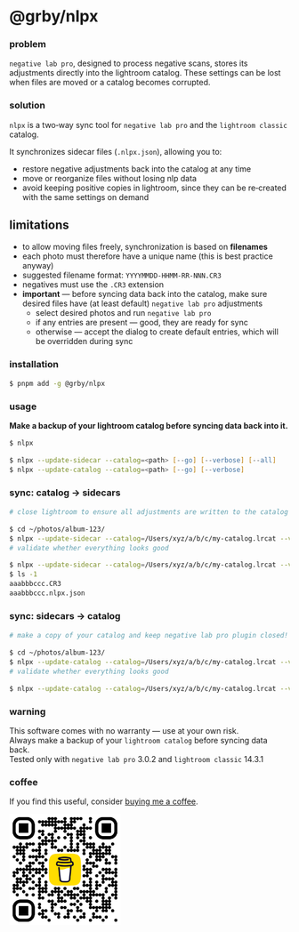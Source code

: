 # @grby/nlpx

### problem

`negative lab pro`, designed to process negative scans, stores its adjustments directly into the lightroom catalog. These settings can be lost when files are moved or a catalog becomes corrupted.

### solution

`nlpx` is a two‑way sync tool for `negative lab pro` and the `lightroom classic` catalog.

It synchronizes sidecar files (`.nlpx.json`), allowing you to:

- restore negative adjustments back into the catalog at any time
- move or reorganize files without losing nlp data
- avoid keeping positive copies in lightroom, since they can be re‑created with the same settings on demand

## limitations

- to allow moving files freely, synchronization is based on **filenames**
- each photo must therefore have a unique name (this is best practice anyway)
- suggested filename format: `YYYYMMDD-HHMM-RR-NNN.CR3`
- negatives must use the `.CR3` extension
- **important** — before syncing data back into the catalog, make sure desired files have (at least default) `negative lab pro` adjustments
  - select desired photos and run `negative lab pro`
  - if any entries are present — good, they are ready for sync
  - otherwise — accept the dialog to create default entries, which will be overridden during sync

### installation

```zsh
$ pnpm add -g @grby/nlpx
```

### usage

**Make a backup of your lightroom catalog before syncing data back into it.**

```zsh
$ nlpx
```

```zsh
$ nlpx --update-sidecar --catalog=<path> [--go] [--verbose] [--all]
$ nlpx --update-catalog --catalog=<path> [--go] [--verbose]
```

### sync: catalog → sidecars

```zsh
# close lightroom to ensure all adjustments are written to the catalog
```

```zsh
$ cd ~/photos/album-123/
$ nlpx --update-sidecar --catalog=/Users/xyz/a/b/c/my-catalog.lrcat --verbose --all
# validate whether everything looks good
```

```zsh
$ nlpx --update-sidecar --catalog=/Users/xyz/a/b/c/my-catalog.lrcat --verbose --all --go
$ ls -1
aaabbbccc.CR3
aaabbbccc.nlpx.json
```

### sync: sidecars → catalog

```zsh
# make a copy of your catalog and keep negative lab pro plugin closed!
```

```zsh
$ cd ~/photos/album-123/
$ nlpx --update-catalog --catalog=/Users/xyz/a/b/c/my-catalog.lrcat --verbose
# validate whether everything looks good
```

```zsh
$ nlpx --update-catalog --catalog=/Users/xyz/a/b/c/my-catalog.lrcat --verbose --go
```

### warning

This software comes with no warranty — use at your own risk.  
Always make a backup of your `lightroom catalog` before syncing data back.  
Tested only with `negative lab pro` 3.0.2 and `lightroom classic` 14.3.1

### coffee

If you find this useful, consider [buying me a coffee](https://coff.ee/grubyak).

<a href="https://coff.ee/grubyak">
  <img src="bmc.png" alt="buy me a coffee" width="200"/>
</a>
